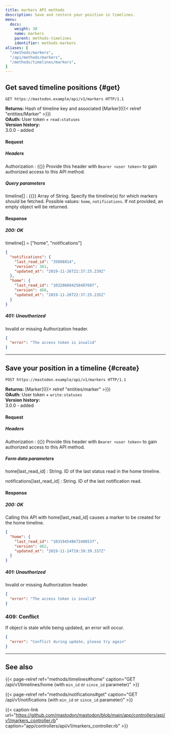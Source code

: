 ```yaml
---
title: markers API methods
description: Save and restore your position in timelines.
menu:
  docs:
    weight: 30
    name: markers
    parent: methods-timelines
    identifier: methods-markers
aliases: [
  "/methods/markers",
  "/api/methods/markers",
  "/methods/timelines/markers",
]
---
```


<style>
#TableOfContents ul ul ul {display: none}
</style>

## Get saved timeline positions {#get}

```http
GET https://mastodon.example/api/v1/markers HTTP/1.1
```

**Returns:** Hash of timeline key and associated [Marker]({{< relref "entities/Marker" >}})\
**OAuth:** User token + `read:statuses`\
**Version history:**\
3.0.0 - added

#### Request

##### Headers

Authorization
: {{<required>}} Provide this header with `Bearer <user token>` to gain authorized access to this API method.

##### Query parameters

timeline[]
: {{<required>}} Array of String. Specify the timeline(s) for which markers should be fetched. Possible values: `home`, `notifications`. If not provided, an empty object will be returned.

#### Response
##### 200: OK

timeline[] = ["home", "notifications"]

```json
{
  "notifications": {
    "last_read_id": "35098814",
    "version": 361,
    "updated_at": "2019-11-26T22:37:25.239Z"
  },
  "home": {
    "last_read_id": "103206604258487607",
    "version": 468,
    "updated_at": "2019-11-26T22:37:25.235Z"
  }
}
```

##### 401: Unauthorized

Invalid or missing Authorization header.

```json
{
  "error": "The access token is invalid"
}
```

---

## Save your position in a timeline {#create}

```http
POST https://mastodon.example/api/v1/markers HTTP/1.1
```

**Returns:** [Marker]({{< relref "entities/marker" >}})\
**OAuth:** User token + `write:statuses`\
**Version history:**\
3.0.0 - added

#### Request

##### Headers

Authorization
: {{<required>}} Provide this header with `Bearer <user token>` to gain authorized access to this API method.

##### Form data parameters

home[last_read_id]
: String. ID of the last status read in the home timeline.

notifications[last_read_id]
: String. ID of the last notification read.

#### Response
##### 200: OK

Calling this API with home[last_read_id] causes a marker to be created for the home timeline.

```json
{
  "home": {
    "last_read_id": "103194548672408537",
    "version": 462,
    "updated_at": "2019-11-24T19:39:39.337Z"
  }
}
```

##### 401: Unauthorized

Invalid or missing Authorization header.

```json
{
  "error": "The access token is invalid"
}
```

### 409: Conflict

If object is stale while being updated, an error will occur.

```json
{
  "error": "Conflict during update, please try again"
}
```

---

## See also

{{< page-relref ref="methods/timelines#home" caption="GET /api/v1/timelines/home (with `min_id` or `since_id` parameter)" >}}

{{< page-relref ref="methods/notifications#get" caption="GET /api/v1/notifications (with `min_id` or `since_id` parameter)" >}}

{{< caption-link url="https://github.com/mastodon/mastodon/blob/main/app/controllers/api/v1/markers_controller.rb" caption="app/controllers/api/v1/markers_controller.rb" >}}